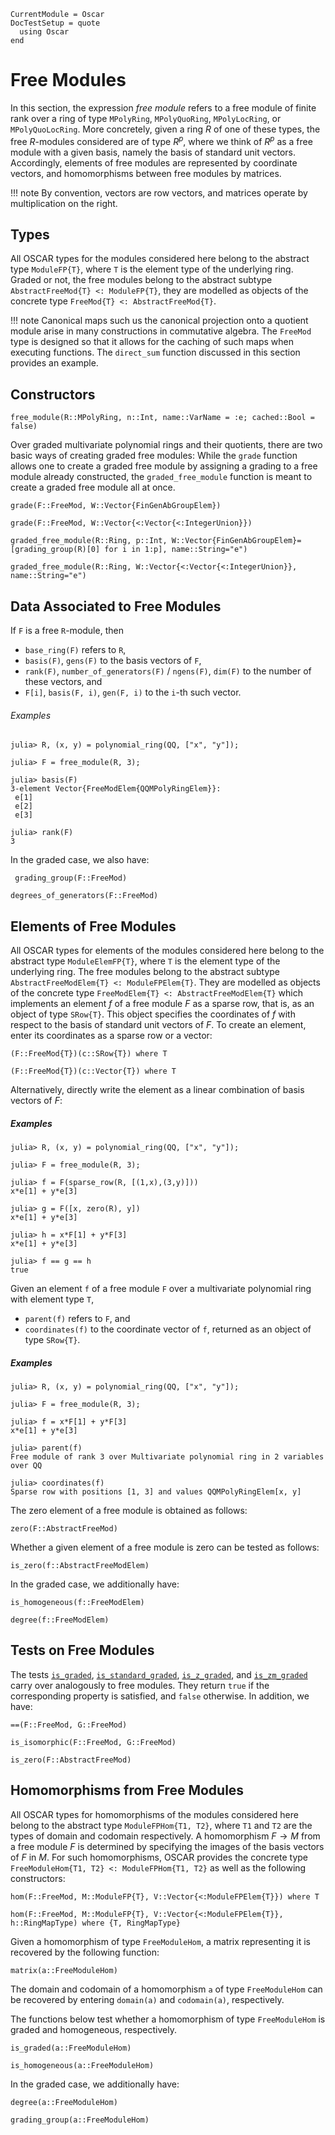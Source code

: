 ```@meta
CurrentModule = Oscar
DocTestSetup = quote
  using Oscar
end
```

# Free Modules

In this section, the expression *free module*  refers to a free module of finite rank
over a ring of type `MPolyRing`, `MPolyQuoRing`, `MPolyLocRing`, or `MPolyQuoLocRing`.
More concretely, given a ring $R$ of one of these types, the free $R$-modules considered are of
type $R^p$, where we think of $R^p$ as a free module with a given basis, namely the basis of
standard unit vectors. Accordingly, elements of free modules are represented by coordinate vectors,
and homomorphisms between free modules by matrices.

!!! note
    By convention, vectors are row vectors, and matrices operate by multiplication on the right.

## Types

All OSCAR types for the modules considered here belong to the
abstract type `ModuleFP{T}`, where `T` is the element type of the underlying ring.
Graded or not, the free modules belong to the abstract subtype `AbstractFreeMod{T} <: ModuleFP{T}`,
they are modelled as objects of the concrete type `FreeMod{T} <: AbstractFreeMod{T}`.

!!! note
    Canonical maps such us the canonical projection onto a quotient module arise in many 
    constructions in commutative algebra. The `FreeMod` type is designed so that it allows
    for the caching of such maps when executing functions. The `direct_sum` function discussed
    in this section provides an example.

## Constructors

```@docs
free_module(R::MPolyRing, n::Int, name::VarName = :e; cached::Bool = false)
```

Over graded multivariate polynomial rings and their quotients,  there are two basic ways of
creating graded free modules: While the `grade` function allows one to create a graded free module
by assigning a grading to a free module already constructed, the `graded_free_module` function is
meant to create a graded free module all at once.

```@docs
grade(F::FreeMod, W::Vector{FinGenAbGroupElem})
```

```@docs
grade(F::FreeMod, W::Vector{<:Vector{<:IntegerUnion}})
```

```@docs
graded_free_module(R::Ring, p::Int, W::Vector{FinGenAbGroupElem}=[grading_group(R)[0] for i in 1:p], name::String="e")
```

```@docs
graded_free_module(R::Ring, W::Vector{<:Vector{<:IntegerUnion}}, name::String="e")
```

## Data Associated to Free Modules

If `F` is a free `R`-module, then

- `base_ring(F)` refers to `R`,
- `basis(F)`, `gens(F)` to the basis vectors of `F`, 
- `rank(F)`, `number_of_generators(F)` / `ngens(F)`, `dim(F)` to the number of these vectors, and
- `F[i]`, `basis(F, i)`, `gen(F, i)` to the `i`-th such vector.

###### Examples

```jldoctest
julia> R, (x, y) = polynomial_ring(QQ, ["x", "y"]);

julia> F = free_module(R, 3);

julia> basis(F)
3-element Vector{FreeModElem{QQMPolyRingElem}}:
 e[1]
 e[2]
 e[3]

julia> rank(F)
3
```

In the graded case, we also have:

```@docs
 grading_group(F::FreeMod)
```

```@docs
degrees_of_generators(F::FreeMod)
```

## Elements of Free Modules

All OSCAR types for elements of the modules considered here belong
to the abstract type `ModuleElemFP{T}`, where `T` is the element type of the underlying ring.
The free modules belong to the abstract subtype `AbstractFreeModElem{T} <: ModuleFPElem{T}`.
They are modelled as objects of the concrete type `FreeModElem{T} <: AbstractFreeModElem{T}`
which implements an element $f$ of a free module $F$ as a sparse row, that is, as an object of
type `SRow{T}`. This object specifies the coordinates of $f$ with respect to the basis of standard
unit vectors of $F$. To create an element, enter its coordinates as a sparse row or a vector: 

```@julia
(F::FreeMod{T})(c::SRow{T}) where T
```

```@julia
(F::FreeMod{T})(c::Vector{T}) where T
```

Alternatively, directly write the element as a linear combination of basis vectors of $F$:
 
##### Examples

```jldoctest
julia> R, (x, y) = polynomial_ring(QQ, ["x", "y"]);

julia> F = free_module(R, 3);

julia> f = F(sparse_row(R, [(1,x),(3,y)]))
x*e[1] + y*e[3]

julia> g = F([x, zero(R), y])
x*e[1] + y*e[3]

julia> h = x*F[1] + y*F[3]
x*e[1] + y*e[3]

julia> f == g == h
true
```

Given an element `f`  of a free module `F` over a multivariate polynomial ring with element type `T`,
- `parent(f)` refers to `F`, and
- `coordinates(f)` to the coordinate vector of `f`, returned as an object of type `SRow{T}`.

##### Examples

```jldoctest
julia> R, (x, y) = polynomial_ring(QQ, ["x", "y"]);

julia> F = free_module(R, 3);

julia> f = x*F[1] + y*F[3]
x*e[1] + y*e[3]

julia> parent(f)
Free module of rank 3 over Multivariate polynomial ring in 2 variables over QQ

julia> coordinates(f)
Sparse row with positions [1, 3] and values QQMPolyRingElem[x, y]

```

The zero element of a free module is obtained as follows:

```@docs
zero(F::AbstractFreeMod)
```

Whether a given element of a free module is zero can be tested as follows:

```@docs
is_zero(f::AbstractFreeModElem)
```

In the graded case, we additionally have:

```@docs
is_homogeneous(f::FreeModElem)
```

```@docs
degree(f::FreeModElem)
```


## Tests on Free Modules

The tests [`is_graded`](@ref), [`is_standard_graded`](@ref), [`is_z_graded`](@ref),
and [`is_zm_graded`](@ref) carry over analogously to free modules. They return `true` if the
corresponding property is satisfied, and `false` otherwise. In addition, we have:

```@docs
==(F::FreeMod, G::FreeMod)
```

```@docs
is_isomorphic(F::FreeMod, G::FreeMod)
```

```@docs
is_zero(F::AbstractFreeMod)
```

## Homomorphisms from Free Modules

All OSCAR types for homomorphisms of the modules considered here belong
to the abstract type `ModuleFPHom{T1, T2}`, where `T1` and `T2` are the types of domain and codomain respectively.
A homomorphism $F\to M$ from a free module $F$ is determined by specifying the images
of the basis vectors of $F$ in $M$. For such homomorphisms, OSCAR provides the concrete type
`FreeModuleHom{T1, T2} <: ModuleFPHom{T1, T2}` as well as the following constructors:

```@docs
hom(F::FreeMod, M::ModuleFP{T}, V::Vector{<:ModuleFPElem{T}}) where T 
```

```@docs
hom(F::FreeMod, M::ModuleFP{T}, V::Vector{<:ModuleFPElem{T}}, h::RingMapType) where {T, RingMapType}
```

Given a homomorphism of type `FreeModuleHom`, a matrix representing it
is recovered by the following function:

```@docs
matrix(a::FreeModuleHom)
```

The domain and codomain of a homomorphism `a`  of type `FreeModuleHom` can be
recovered by entering `domain(a)` and `codomain(a)`, respectively.

The functions below test whether a homomorphism of type
`FreeModuleHom` is graded and homogeneous, respectively.

```@docs
is_graded(a::FreeModuleHom)
```

```@docs
is_homogeneous(a::FreeModuleHom)
```

In the graded case, we additionally have:

```@docs
degree(a::FreeModuleHom)
```

```@docs
grading_group(a::FreeModuleHom)
```



